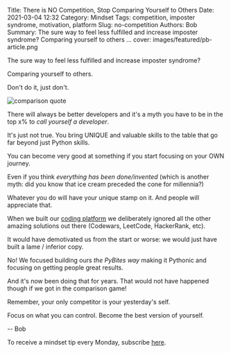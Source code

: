 Title: There is NO Competition, Stop Comparing Yourself to Others
Date: 2021-03-04 12:32
Category: Mindset
Tags: competition, imposter syndrome, motivation, platform
Slug: no-competition
Authors: Bob
Summary: The sure way to feel less fulfilled and increase imposter syndrome? Comparing yourself to others ...
cover: images/featured/pb-article.png

The sure way to feel less fulfilled and increase imposter syndrome?

Comparing yourself to others.

Don't do it, just don't.

![comparison quote](https://pybites-tips.s3.eu-central-1.amazonaws.com/mindset-dont-compare.png)

There will always be better developers and it's a myth you have to be in the top x% to _call yourself a developer_.

It's just not true. You bring UNIQUE and valuable skills to the table that go far beyond just Python skills.

You can become very good at something if you start focusing on your OWN journey.

Even if you think _everything has been done/invented_ (which is another myth: did you know that ice cream preceded the cone for millennia?)

Whatever you do will have your unique stamp on it. And people will appreciate that.

When we built our [coding platform](https://codechalleng.es/) we deliberately ignored all the other amazing solutions out there (Codewars, LeetCode, HackerRank, etc).

It would have demotivated us from the start or worse: we would just have built a lame / inferior copy.

No! We focused building ours _the PyBites way_ making it Pythonic and focusing on getting people great results.

And it's now been doing that for years. That would not have happened though if we got in the comparison game!

Remember, your only competitor is your yesterday's self. 

Focus on what you can control. Become the best version of yourself.

-- Bob

To receive a mindset tip every Monday, subscribe [here](https://codechalleng.es/tips).
